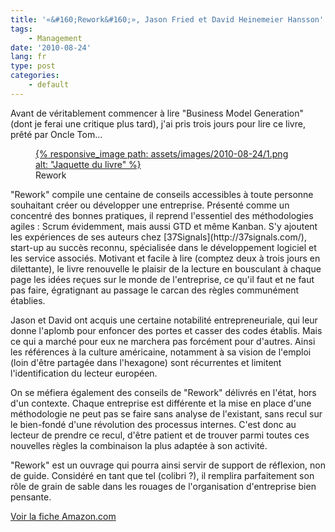 ```yaml
---
title: '«&#160;Rework&#160;», Jason Fried et David Heinemeier Hansson'
tags:
    - Management
date: '2010-08-24'
lang: fr
type: post
categories:
    - default
---
```


Avant de véritablement commencer à lire "Business Model Generation" (dont je ferai une critique plus tard), j'ai pris trois jours pour lire ce livre, prêté par Oncle Tom…

<figure>
<a data-featherlight="image" href="/assets/images/2010-08-24/1.png" title="Voir en plus grand">
      {% responsive_image path: assets/images/2010-08-24/1.png alt: "Jaquette du livre" %}
  </a>
  <figcaption>Rework</figcaption>
</figure>

<!-- more -->"Rework" compile une centaine de conseils accessibles à toute personne souhaitant créer ou développer une entreprise. Présenté comme un concentré des bonnes pratiques, il reprend l'essentiel des méthodologies agiles&nbsp;: Scrum évidemment, mais aussi GTD et même Kanban. S'y ajoutent les expériences de ses auteurs chez [37Signals](http://37signals.com/), start-up au succès reconnu, spécialisée dans le développement logiciel et les service associés. Motivant et facile à lire (comptez deux à trois jours en dilettante), le livre renouvelle le plaisir de la lecture en bousculant à chaque page les idées reçues sur le monde de l'entreprise, ce qu'il faut et ne faut pas faire, égratignant au passage le carcan des règles communément établies.

Jason et David ont acquis une certaine notabilité entrepreneuriale, qui leur donne l'aplomb pour enfoncer des portes et casser des codes établis. Mais ce qui a marché pour eux ne marchera pas forcément pour d'autres. Ainsi les références à la culture américaine, notamment à sa vision de l'emploi (loin d'être partagée dans l'hexagone) sont récurrentes et limitent l'identification du lecteur européen.

On se méfiera également des conseils de "Rework" délivrés en l'état, hors d'un contexte. Chaque entreprise est différente et la mise en place d'une méthodologie ne peut pas se faire sans analyse de l'existant, sans recul sur le bien-fondé d'une révolution des processus internes. C'est donc au lecteur de prendre ce recul, d'être patient et de trouver parmi toutes ces nouvelles règles la combinaison la plus adaptée à son activité.

"Rework" est un ouvrage qui pourra ainsi servir de support de réflexion, non de guide. Considéré en tant que tel (colibri&nbsp;?), il remplira parfaitement son rôle de grain de sable dans les rouages de l'organisation d'entreprise bien pensante.

[Voir la fiche Amazon.com](http://www.amazon.com/Rework-Jason-Fried/dp/0307463745)
